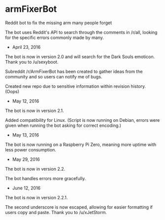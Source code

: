 # armFixerBot
Reddit bot to fix the missing arm many people forget

The bot uses Reddit's API to search through the comments in /r/all, looking for the specific errors commonly made by many.



- April 23, 2016

The bot is now in version 2.0 and will search for the Dark Souls emoticon. Thank you to /u/sexyboot.

Subreddit /r/ArmFixerBot has been created to gather ideas from the community and so users can notify me of bugs.

Created new repo due to sensitive information within revision history. (Oops)


- May 12, 2016

The bot is now in version 2.1.

Added compatibility for Linux. (Script is now running on Debian, errors were given when running the bot asking for correct encoding.)

- May 13, 2016

The bot is now running on a Raspberry Pi Zero, meaning more uptime with less power consumption.

- May 29, 2016

The bot is now in version 2.2.

The bot handles errors more gracefully.

- June 12, 2016

The bot is now in version 2.2.1.

The second underscore is now escaped, allowing for easier formatting if users copy and paste. Thank you to /u/xJetStorm.

